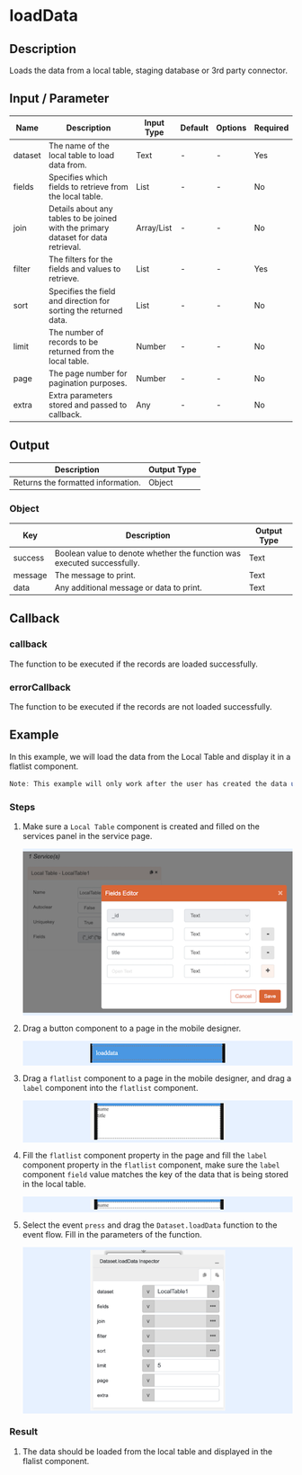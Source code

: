 # loadData

## Description

Loads the data from a local table, staging database or 3rd party connector.

## Input / Parameter

| Name | Description | Input Type | Default | Options | Required |
| ------ | ------ | ------ | ------ | ------ | ------ |
| dataset | The name of the local table to load data from. | Text | - | - | Yes |
| fields | Specifies which fields to retrieve from the local table. | List | - | - | No |
| join | Details about any tables to be joined with the primary dataset for data retrieval. | Array/List | - | - | No |
| filter | The filters for the fields and values to retrieve. | List | - | - | Yes |
| sort | Specifies the field and direction for sorting the returned data. | List | - | - | No |
| limit | The number of records to be returned from the local table. | Number | - | - | No |
| page | The page number for pagination purposes. | Number | - | - | No |
| extra | Extra parameters stored and passed to callback. | Any | - | - | No |

## Output

| Description | Output Type |
| ------ | ------ |
| Returns the formatted information. | Object |

### Object

| Key | Description | Output Type |
| ------ | ------ | ------ |
| success | Boolean value to denote whether the function was executed successfully. | Text |
| message | The message to print. | Text |
| data | Any additional message or data to print. | Text |

## Callback

### callback

The function to be executed if the records are loaded successfully.

### errorCallback

The function to be executed if the records are not loaded successfully.

## Example

In this example, we will load the data from the Local Table and display it in a flatlist component.

```js
Note: This example will only work after the user has created the data using `Dataset.insert` function.
```

### Steps

1. Make sure a `Local Table` component is created and filled on the services panel in the service page.

    <div style="display:flex; align-items:center; justify-content:center; background-color: #E7F1FF;">
        <img src="./loadData-step-1.png"
        style="width: 100%; padding: 5px;"/>
    </div>

2. Drag a button component to a page in the mobile designer.

    <div style="display:flex; align-items:center; justify-content:center; background-color: #E7F1FF;">
        <img src="./loadData-step-2.png"
        style="width: 50%; padding: 5px;"/>
    </div>

3. Drag a `flatlist` component to a page in the mobile designer, and drag a `label` component into the `flatlist` component.

    <div style="display:flex; align-items:center; justify-content:center; background-color: #E7F1FF;">
        <img src="./loadData-step-3.png"
        style="width: 50%; padding: 5px;"/>
    </div>

4. Fill the `flatlist` component property in the page and fill the `label` component property in the `flatlist` component, make sure the `label` component `field` value matches the key of the data that is being stored in the local table.

    <div style="display:flex; align-items:center; justify-content:center; background-color: #E7F1FF;">
        <img src="./loadData-step-4.png"
        style="width: 50%; padding: 5px;"/>
    </div>

5. Select the event `press` and drag the `Dataset.loadData` function to the event flow. Fill in the parameters of the function.

    <div style="display:flex; align-items:center; justify-content:center; background-color: #E7F1FF;">
        <img src="./loadData-step-5.png"
        style="width: 50%; padding: 5px;"/>
    </div>

### Result

1. The data should be loaded from the local table and displayed in the flalist component.